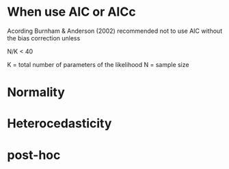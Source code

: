 # When use AIC or AICc

Acording Burnham & Anderson (2002) recommended not to use AIC without the bias correction unless 

N/K < 40

K = total number of parameters of the likelihood
N = sample size

# Normality
# Heterocedasticity
# post-hoc

